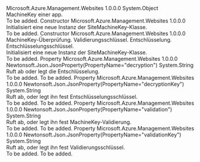<Type Name="SiteMachineKey" FullName="Microsoft.Azure.Management.WebSites.Models.SiteMachineKey">
  <TypeSignature Language="C#" Value="public class SiteMachineKey" />
  <TypeSignature Language="ILAsm" Value=".class public auto ansi beforefieldinit SiteMachineKey extends System.Object" />
  <TypeSignature Language="DocId" Value="T:Microsoft.Azure.Management.WebSites.Models.SiteMachineKey" />
  <TypeSignature Language="VB.NET" Value="Public Class SiteMachineKey" />
  <TypeSignature Language="F#" Value="type SiteMachineKey = class" />
  <AssemblyInfo>
    <AssemblyName>Microsoft.Azure.Management.Websites</AssemblyName>
    <AssemblyVersion>1.0.0.0</AssemblyVersion>
  </AssemblyInfo>
  <Base>
    <BaseTypeName>System.Object</BaseTypeName>
  </Base>
  <Interfaces />
  <Docs>
    <summary>
            MachineKey einer app.
            </summary>
    <remarks>To be added.</remarks>
  </Docs>
  <Members>
    <Member MemberName=".ctor">
      <MemberSignature Language="C#" Value="public SiteMachineKey ();" />
      <MemberSignature Language="ILAsm" Value=".method public hidebysig specialname rtspecialname instance void .ctor() cil managed" />
      <MemberSignature Language="DocId" Value="M:Microsoft.Azure.Management.WebSites.Models.SiteMachineKey.#ctor" />
      <MemberSignature Language="VB.NET" Value="Public Sub New ()" />
      <MemberType>Constructor</MemberType>
      <AssemblyInfo>
        <AssemblyName>Microsoft.Azure.Management.Websites</AssemblyName>
        <AssemblyVersion>1.0.0.0</AssemblyVersion>
      </AssemblyInfo>
      <Parameters />
      <Docs>
        <summary>
            Initialisiert eine neue Instanz der SiteMachineKey-Klasse.
            </summary>
        <remarks>To be added.</remarks>
      </Docs>
    </Member>
    <Member MemberName=".ctor">
      <MemberSignature Language="C#" Value="public SiteMachineKey (string validation = null, string validationKey = null, string decryption = null, string decryptionKey = null);" />
      <MemberSignature Language="ILAsm" Value=".method public hidebysig specialname rtspecialname instance void .ctor(string validation, string validationKey, string decryption, string decryptionKey) cil managed" />
      <MemberSignature Language="DocId" Value="M:Microsoft.Azure.Management.WebSites.Models.SiteMachineKey.#ctor(System.String,System.String,System.String,System.String)" />
      <MemberSignature Language="VB.NET" Value="Public Sub New (Optional validation As String = null, Optional validationKey As String = null, Optional decryption As String = null, Optional decryptionKey As String = null)" />
      <MemberSignature Language="F#" Value="new Microsoft.Azure.Management.WebSites.Models.SiteMachineKey : string * string * string * string -&gt; Microsoft.Azure.Management.WebSites.Models.SiteMachineKey" Usage="new Microsoft.Azure.Management.WebSites.Models.SiteMachineKey (validation, validationKey, decryption, decryptionKey)" />
      <MemberType>Constructor</MemberType>
      <AssemblyInfo>
        <AssemblyName>Microsoft.Azure.Management.Websites</AssemblyName>
        <AssemblyVersion>1.0.0.0</AssemblyVersion>
      </AssemblyInfo>
      <Parameters>
        <Parameter Name="validation" Type="System.String" />
        <Parameter Name="validationKey" Type="System.String" />
        <Parameter Name="decryption" Type="System.String" />
        <Parameter Name="decryptionKey" Type="System.String" />
      </Parameters>
      <Docs>
        <param name="validation">MachineKey-Überprüfung.</param>
        <param name="validationKey">Validierungsschlüssel.</param>
        <param name="decryption">Entschlüsselung.</param>
        <param name="decryptionKey">Entschlüsselungsschlüssel.</param>
        <summary>
            Initialisiert eine neue Instanz der SiteMachineKey-Klasse.
            </summary>
        <remarks>To be added.</remarks>
      </Docs>
    </Member>
    <Member MemberName="Decryption">
      <MemberSignature Language="C#" Value="public string Decryption { get; set; }" />
      <MemberSignature Language="ILAsm" Value=".property instance string Decryption" />
      <MemberSignature Language="DocId" Value="P:Microsoft.Azure.Management.WebSites.Models.SiteMachineKey.Decryption" />
      <MemberSignature Language="VB.NET" Value="Public Property Decryption As String" />
      <MemberSignature Language="F#" Value="member this.Decryption : string with get, set" Usage="Microsoft.Azure.Management.WebSites.Models.SiteMachineKey.Decryption" />
      <MemberType>Property</MemberType>
      <AssemblyInfo>
        <AssemblyName>Microsoft.Azure.Management.Websites</AssemblyName>
        <AssemblyVersion>1.0.0.0</AssemblyVersion>
      </AssemblyInfo>
      <Attributes>
        <Attribute>
          <AttributeName>Newtonsoft.Json.JsonProperty(PropertyName="decryption")</AttributeName>
        </Attribute>
      </Attributes>
      <ReturnValue>
        <ReturnType>System.String</ReturnType>
      </ReturnValue>
      <Docs>
        <summary>
            Ruft ab oder legt die Entschlüsselung.
            </summary>
        <value>To be added.</value>
        <remarks>To be added.</remarks>
      </Docs>
    </Member>
    <Member MemberName="DecryptionKey">
      <MemberSignature Language="C#" Value="public string DecryptionKey { get; set; }" />
      <MemberSignature Language="ILAsm" Value=".property instance string DecryptionKey" />
      <MemberSignature Language="DocId" Value="P:Microsoft.Azure.Management.WebSites.Models.SiteMachineKey.DecryptionKey" />
      <MemberSignature Language="VB.NET" Value="Public Property DecryptionKey As String" />
      <MemberSignature Language="F#" Value="member this.DecryptionKey : string with get, set" Usage="Microsoft.Azure.Management.WebSites.Models.SiteMachineKey.DecryptionKey" />
      <MemberType>Property</MemberType>
      <AssemblyInfo>
        <AssemblyName>Microsoft.Azure.Management.Websites</AssemblyName>
        <AssemblyVersion>1.0.0.0</AssemblyVersion>
      </AssemblyInfo>
      <Attributes>
        <Attribute>
          <AttributeName>Newtonsoft.Json.JsonProperty(PropertyName="decryptionKey")</AttributeName>
        </Attribute>
      </Attributes>
      <ReturnValue>
        <ReturnType>System.String</ReturnType>
      </ReturnValue>
      <Docs>
        <summary>
            Ruft ab, oder legt ihn fest Entschlüsselungsschlüssel.
            </summary>
        <value>To be added.</value>
        <remarks>To be added.</remarks>
      </Docs>
    </Member>
    <Member MemberName="Validation">
      <MemberSignature Language="C#" Value="public string Validation { get; set; }" />
      <MemberSignature Language="ILAsm" Value=".property instance string Validation" />
      <MemberSignature Language="DocId" Value="P:Microsoft.Azure.Management.WebSites.Models.SiteMachineKey.Validation" />
      <MemberSignature Language="VB.NET" Value="Public Property Validation As String" />
      <MemberSignature Language="F#" Value="member this.Validation : string with get, set" Usage="Microsoft.Azure.Management.WebSites.Models.SiteMachineKey.Validation" />
      <MemberType>Property</MemberType>
      <AssemblyInfo>
        <AssemblyName>Microsoft.Azure.Management.Websites</AssemblyName>
        <AssemblyVersion>1.0.0.0</AssemblyVersion>
      </AssemblyInfo>
      <Attributes>
        <Attribute>
          <AttributeName>Newtonsoft.Json.JsonProperty(PropertyName="validation")</AttributeName>
        </Attribute>
      </Attributes>
      <ReturnValue>
        <ReturnType>System.String</ReturnType>
      </ReturnValue>
      <Docs>
        <summary>
            Ruft ab, oder legt ihn fest MachineKey-Validierung.
            </summary>
        <value>To be added.</value>
        <remarks>To be added.</remarks>
      </Docs>
    </Member>
    <Member MemberName="ValidationKey">
      <MemberSignature Language="C#" Value="public string ValidationKey { get; set; }" />
      <MemberSignature Language="ILAsm" Value=".property instance string ValidationKey" />
      <MemberSignature Language="DocId" Value="P:Microsoft.Azure.Management.WebSites.Models.SiteMachineKey.ValidationKey" />
      <MemberSignature Language="VB.NET" Value="Public Property ValidationKey As String" />
      <MemberSignature Language="F#" Value="member this.ValidationKey : string with get, set" Usage="Microsoft.Azure.Management.WebSites.Models.SiteMachineKey.ValidationKey" />
      <MemberType>Property</MemberType>
      <AssemblyInfo>
        <AssemblyName>Microsoft.Azure.Management.Websites</AssemblyName>
        <AssemblyVersion>1.0.0.0</AssemblyVersion>
      </AssemblyInfo>
      <Attributes>
        <Attribute>
          <AttributeName>Newtonsoft.Json.JsonProperty(PropertyName="validationKey")</AttributeName>
        </Attribute>
      </Attributes>
      <ReturnValue>
        <ReturnType>System.String</ReturnType>
      </ReturnValue>
      <Docs>
        <summary>
            Ruft ab, oder legt ihn fest Validierungsschlüssel.
            </summary>
        <value>To be added.</value>
        <remarks>To be added.</remarks>
      </Docs>
    </Member>
  </Members>
</Type>